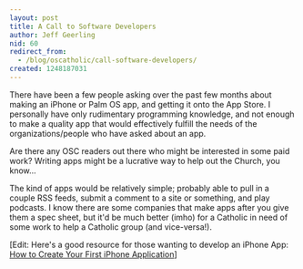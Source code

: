 ```yaml
---
layout: post
title: A Call to Software Developers
author: Jeff Geerling
nid: 60
redirect_from:
  - /blog/oscatholic/call-software-developers/
created: 1248187031
---
```

<p>There have been a few people asking over the past few months about making an iPhone or Palm OS app, and getting it onto the App Store. I personally have only rudimentary programming knowledge, and not enough to make a quality app that would effectively fulfill the needs of the organizations/people who have asked about an app.</p>
<p>Are there any OSC readers out there who might be interested in some paid work? Writing apps might be a lucrative way to help out the Church, you know...</p>
<p>The kind of apps would be relatively simple; probably able to pull in a couple RSS feeds, submit a comment to a site or something, and play podcasts. I know there are some companies that make apps after you give them a spec sheet, but it'd be much better (imho) for a Catholic in need of some work to help a Catholic group (and vice-versa!).</p>
<p>[Edit: Here's a good resource for those wanting to develop an iPhone App: <a href="http://www.smashingmagazine.com/2009/08/11/how-to-create-your-first-iphone-application/">How to Create Your First iPhone Application</a>]</p>
